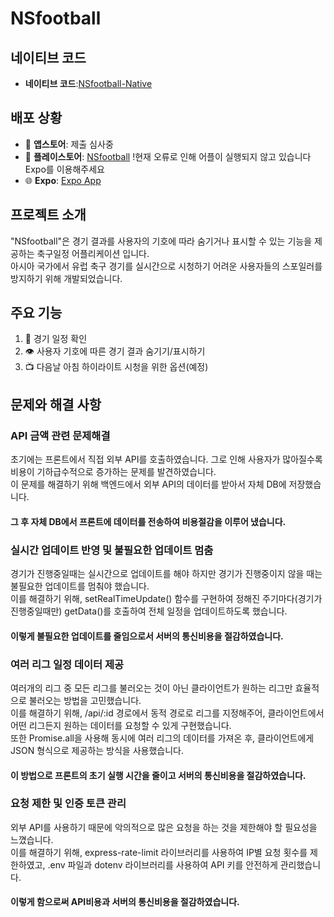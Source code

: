 # NSfootball

## 네이티브 코드
- **네이티브 코드**:[NSfootball-Native](https://github.com/ksaw1228/NSfootball-native)

## 배포 상황

- :apple: **앱스토어**: 제출 심사중
- :iphone: **플레이스토어**: [NSfootball](https://play.google.com/store/apps/details?id=com.dnals528.NSfootball) !현재 오류로 인해 어플이 실행되지 않고 있습니다 Expo를 이용해주세요
- :globe_with_meridians: **Expo**: [Expo App](https://expo.dev/@dnals528/NSfootball)

## 프로젝트 소개

"NSfootball"은 경기 결과를 사용자의 기호에 따라 숨기거나 표시할 수 있는 기능을 제공하는 축구일정 어플리케이션 입니다.<br>
아시아 국가에서 유럽 축구 경기를 실시간으로 시청하기 어려운 사용자들의 스포일러를 방지하기 위해 개발되었습니다.

## 주요 기능

1. :calendar: 경기 일정 확인
2. :eye: 사용자 기호에 따른 경기 결과 숨기기/표시하기
3. :tv: 다음날 아침 하이라이트 시청을 위한 옵션(예정)

## 문제와 해결 사항
### API 금액 관련 문제해결
초기에는 프론트에서 직접 외부 API를 호출하였습니다. 그로 인해 사용자가 많아질수록 비용이 기하급수적으로 증가하는 문제를 발견하였습니다.<br>
이 문제를 해결하기 위해 백엔드에서 외부 API의 데이터를 받아서 자체 DB에 저장했습니다.<br>
#### 그 후 자체 DB에서 프론트에 데이터를 전송하여 비용절감을 이루어 냈습니다.
### 실시간 업데이트 반영 및 불필요한 업데이트 멈춤
경기가 진행중일때는 실시간으로 업데이트를 해야 하지만 경기가 진행중이지 않을 때는 불필요한 업데이트를 멈춰야 했습니다.<br>
이를 해결하기 위해, setRealTimeUpdate() 함수를 구현하여 정해진 주기마다(경기가 진행중일때만) getData()를 호출하여 전체 일정을 업데이트하도록 했습니다.<br>
#### 이렇게 불필요한 업데이트를 줄임으로서 서버의 통신비용을 절감하였습니다.
### 여러 리그 일정 데이터 제공
여러개의 리그 중 모든 리그를 불러오는 것이 아닌 클라이언트가 원하는 리그만 효율적으로 불러오는 방법을 고민했습니다.<br>
이를 해결하기 위해, /api/:id 경로에서 동적 경로로 리그를 지정해주어, 클라이언트에서 어떤 리그든지 원하는 데이터를 요청할 수 있게 구현했습니다.<br>
또한 Promise.all을 사용해 동시에 여러 리그의 데이터를 가져온 후, 클라이언트에게 JSON 형식으로 제공하는 방식을 사용했습니다.
#### 이 방법으로 프론트의 초기 실행 시간을 줄이고 서버의 통신비용을 절감하였습니다.
### 요청 제한 및 인증 토큰 관리
외부 API를 사용하기 때문에 악의적으로 많은 요청을 하는 것을 제한해야 할 필요성을 느꼈습니다.<br>
이를 해결하기 위해, express-rate-limit 라이브러리를 사용하여 IP별 요청 횟수를 제한하였고, .env 파일과 dotenv 라이브러리를 사용하여 API 키를 안전하게 관리했습니다.<br>
#### 이렇게 함으로써 API비용과 서버의 통신비용을 절감하였습니다.

